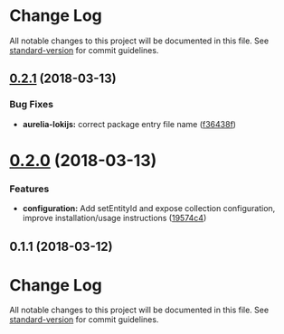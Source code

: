 # Change Log

All notable changes to this project will be documented in this file. See [standard-version](https://github.com/conventional-changelog/standard-version) for commit guidelines.

<a name="0.2.1"></a>
## [0.2.1](https://github.com/fkleuver/aurelia-lokijs/compare/v0.2.0...v0.2.1) (2018-03-13)


### Bug Fixes

* **aurelia-lokijs:** correct package entry file name ([f36438f](https://github.com/fkleuver/aurelia-lokijs/commit/f36438f))



<a name="0.2.0"></a>
# [0.2.0](https://github.com/fkleuver/aurelia-lokijs/compare/v0.1.1...v0.2.0) (2018-03-13)


### Features

* **configuration:** Add setEntityId and expose collection configuration, improve installation/usage instructions ([19574c4](https://github.com/fkleuver/aurelia-lokijs/commit/19574c4))



<a name="0.1.1"></a>
## 0.1.1 (2018-03-12)



# Change Log

All notable changes to this project will be documented in this file. See [standard-version](https://github.com/conventional-changelog/standard-version) for commit guidelines.
